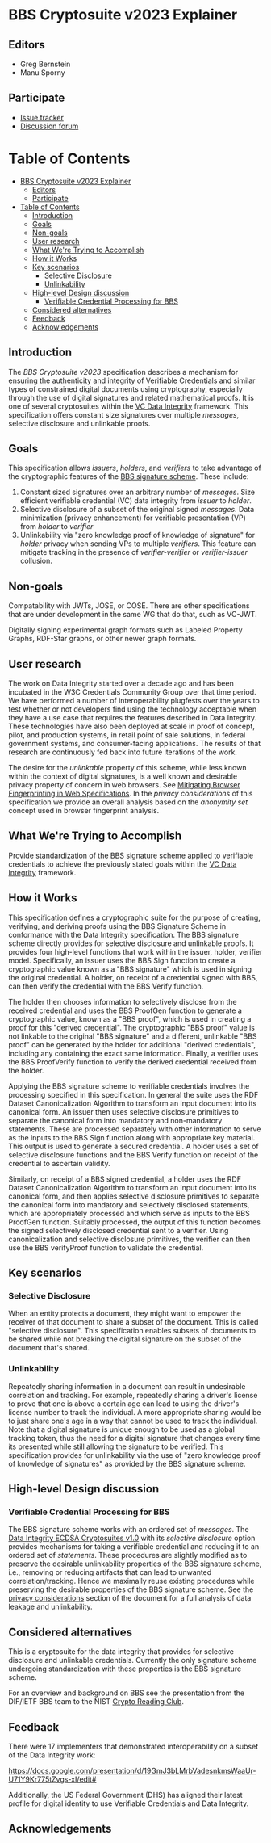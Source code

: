 # BBS Cryptosuite v2023 Explainer

## Editors

- Greg Bernstein
- Manu Sporny

## Participate

- [Issue tracker](https://github.com/w3c/vc-di-bbs/issues)
- [Discussion forum](https://lists.w3.org/Archives/Public/public-vc-wg/)

# Table of Contents

- [BBS Cryptosuite v2023 Explainer](#bbs-cryptosuite-v2023-explainer)
  - [Editors](#editors)
  - [Participate](#participate)
- [Table of Contents](#table-of-contents)
  - [Introduction](#introduction)
  - [Goals](#goals)
  - [Non-goals](#non-goals)
  - [User research](#user-research)
  - [What We're Trying to Accomplish](#what-were-trying-to-accomplish)
  - [How it Works](#how-it-works)
  - [Key scenarios](#key-scenarios)
    - [Selective Disclosure](#selective-disclosure)
    - [Unlinkability](#unlinkability)
  - [High-level Design discussion](#high-level-design-discussion)
    - [Verifiable Credential Processing for BBS](#verifiable-credential-processing-for-bbs)
  - [Considered alternatives](#considered-alternatives)
  - [Feedback](#feedback)
  - [Acknowledgements](#acknowledgements)

## Introduction

The *BBS Cryptosuite v2023* specification describes a mechanism for
ensuring the authenticity and integrity of Verifiable Credentials and similar
types of constrained  digital documents using cryptography, especially through
the use of digital signatures and related mathematical proofs. It is one of several
cryptosuites within the
[VC Data Integrity](https://www.w3.org/TR/vc-data-integrity) framework.
This specification offers constant size signatures over multiple *messages*,
selective disclosure and unlinkable proofs.

## Goals

This specification allows *issuers*, *holders*, and *verifiers* to take
advantage of the cryptographic features of the [BBS signature scheme](https://datatracker.ietf.org/doc/draft-irtf-cfrg-bbs-signatures/). These include:

1. Constant sized signatures over an arbitrary number of *messages*. Size efficient verifiable credential (VC) data integrity from *issuer* to *holder*.
2. Selective disclosure of a subset of the original signed *messages*. Data minimization (privacy enhancement) for verifiable presentation (VP)  from *holder* to *verifier*
3. Unlinkability via "zero knowledge proof of knowledge of signature" for *holder* privacy when sending VPs to multiple *verifiers*. This feature can mitigate tracking in the presence of *verifier-verifier* or *verifier-issuer* collusion.

## Non-goals

Compatability with JWTs, JOSE, or COSE. There are other specifications that are
under development in the same WG that do that, such as VC-JWT.

Digitally signing experimental graph formats such as Labeled Property Graphs,
RDF-Star graphs, or other newer graph formats.

## User research

The work on Data Integrity started over a decade ago and has been incubated in
the W3C Credentials Community Group over that time period. We have performed a
number of interoperability plugfests over the years to test whether or not
developers find using the technology acceptable when they have a use case that
requires the features described in Data Integrity. These technologies have also
been deployed at scale in proof of concept, pilot, and production systems, in
retail point of sale solutions, in federal government systems, and
consumer-facing applications. The results of that research are continuously fed
back into future iterations of the work.

The desire for the *unlinkable* property of this scheme, while less known within
the context of digital signatures, is a well known and desirable privacy
property of concern in web browsers. See [Mitigating Browser Fingerprinting in
Web Specifications](https://www.w3.org/TR/fingerprinting-guidance/). In the
*privacy considerations* of this specification we provide an overall analysis
based on the *anonymity set* concept used in browser fingerprint analysis.

## What We're Trying to Accomplish

Provide standardization of the BBS signature scheme applied to verifiable
credentials to achieve the previously stated goals within the
[VC Data Integrity](https://www.w3.org/TR/vc-data-integrity) framework.

## How it Works

This specification defines a cryptographic suite for the purpose of creating,
verifying, and deriving proofs using the BBS Signature Scheme in conformance
with the Data Integrity specification. The BBS signature scheme directly
provides for selective disclosure and unlinkable proofs. It provides four
high-level functions that work within the issuer, holder, verifier model.
Specifically, an issuer uses the BBS Sign function to create a cryptographic
value known as a "BBS signature" which is used in signing the original
credential. A holder, on receipt of a credential signed with BBS, can then verify
the credential with the BBS Verify function.

The holder then chooses information to selectively disclose from the received
credential and uses the BBS ProofGen function to generate a cryptographic value,
known as a "BBS proof", which is used in creating a proof for this
"derived credential". The cryptographic "BBS proof" value is not linkable to the
original "BBS signature" and a different, unlinkable "BBS proof" can be
generated by the holder for additional "derived credentials", including any
containing the exact same information. Finally, a verifier uses the BBS
ProofVerify function to verify the derived credential received from the holder.

Applying the BBS signature scheme to verifiable credentials involves the
processing specified in this specification. In general the suite uses the RDF
Dataset Canonicalization Algorithm to transform an input document into its
canonical form. An issuer then uses selective disclosure primitives to separate
the canonical form into mandatory and non-mandatory statements. These are
processed separately with other information to serve as the inputs to the BBS
Sign function along with appropriate key material. This output is used to
generate a secured credential. A holder uses a set of selective disclosure
functions and the BBS Verify function on receipt of the credential to ascertain
validity.

Similarly, on receipt of a BBS signed credential, a holder uses the RDF Dataset
Canonicalization Algorithm to transform an input document into its canonical form,
and then applies selective disclosure primitives to separate the canonical form
into mandatory and selectively disclosed statements, which are appropriately
processed and which serve as inputs to the BBS ProofGen function. Suitably processed,
the output of this function becomes the signed selectively disclosed credential
sent to a verifier. Using canonicalization and selective disclosure primitives,
the verifier can then use the BBS verifyProof function to validate the
credential.

## Key scenarios

### Selective Disclosure

When an entity protects a document, they might want to empower the receiver of
that document to share a subset of the document. This is called "selective
disclosure". This specification enables subsets of
documents to be shared while not breaking the digital signature on the subset of
the document that's shared.

### Unlinkability

Repeatedly sharing information in a document can result in undesirable
correlation and
tracking. For example, repeatedly sharing a driver's license to prove that
one is above a certain age can lead to using the driver's license number to
track the individual. A more appropriate sharing would be to just share one's
age in a way that cannot be used to track the individual. Note that a digital
signature is unique enough to be used as a global tracking token, thus the need
for a digital signature that changes every time its presented while still
allowing the signature to be verified. This specification provides for
unlinkability via the use of "zero knowledge proof of knowledge of signatures"
as provided by the BBS signature scheme.

## High-level Design discussion

### Verifiable Credential Processing for BBS

The BBS signature scheme works with an ordered set of *messages*. The
[Data Integrity ECDSA Cryptosuites v1.0](https://w3c.github.io/vc-di-ecdsa/#ecdsa-sd-2023)
with its *selective disclosure* option provides mechanisms for taking a
verifiable credential and reducing it to an ordered set of *statements*. These
procedures are slightly modified as to preserve the desirable unlinkability
properties of the BBS signature scheme, i.e., removing or reducing artifacts
that can lead to unwanted correlation/tracking. Hence we maximally reuse existing
procedures while preserving the desirable properties of the BBS signature scheme.
See the
[privacy considerations](https://w3c.github.io/vc-di-bbs/#privacy-considerations)
section of the document for a full analysis of data leakage and unlinkability.

## Considered alternatives

This is a cryptosuite for the data integrity that provides for selective
disclosure and unlinkable credentials. Currently the only signature scheme
undergoing standardization with these properties is the BBS signature scheme.

For an overview and background on BBS see the presentation from the DIF/IETF BBS
team to the NIST [Crypto Reading Club](https://csrc.nist.gov/csrc/media/presentations/2023/crclub-2023-10-18/images-media/20231018-crypto-club--greg-and-vasilis--slides--BBS.pdf).

## Feedback

There were 17 implementers that demonstrated interoperability on a subset of the
Data Integrity work:

https://docs.google.com/presentation/d/19GmJ3bLMrbVadesnkmsWaaUr-U71Y9Kr775tZvgs-xI/edit#

Additionally, the US Federal Government (DHS) has aligned their latest profile
for digital identity to use Verifiable Credentials and Data Integrity.

## Acknowledgements
